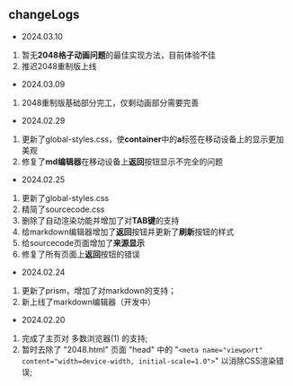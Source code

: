 ## changeLogs

- 2024.03.10
1. 暂无**2048格子动画问题**的最佳实现方法，目前体验不佳
2. 推迟2048重制版上线

- 2024.03.09
1. 2048重制版基础部分完工，仅剩动画部分需要完善

- 2024.02.29
1. 更新了global-styles.css，使**container**中的**a**标签在移动设备上的显示更加美观
2. 修复了**md编辑器**在移动设备上**返回**按钮显示不完全的问题

- 2024.02.25
1. 更新了global-styles.css
2. 精简了sourcecode.css
3. 删除了自动渲染功能并增加了对**TAB键**的支持
4. 给markdown编辑器增加了**返回**按钮并更新了**刷新**按钮的样式
5. 给sourcecode页面增加了**来源显示**
6. 修复了所有页面上**返回**按钮的错误

- 2024.02.24
1. 更新了prism，增加了对markdown的支持；
2. 新上线了markdown编辑器（开发中）

- 2024.02.20
1. 完成了主页对 多数浏览器(1) 的支持;  
2. 暂时去除了 "2048.html" 页面 "head" 中的 "`<meta name="viewport" content="width=device-width, initial-scale=1.0">`" 以消除CSS渲染错误;
